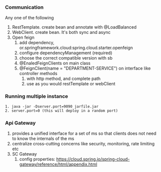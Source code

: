 ### Communication
Any one of the following
1. RestTemplate. create bean and annotate with @LoadBalanced
2. WebClient. create bean. It's both sync and async
3. Open feign
   1. add dependency, or.springframework.cloud:spring.cloud.starter.openfeign
   2. configure dependencyManagement (required)
   3. choose the correct compatible version with sb
   4. @EnaledFeignClients on main class
   5. @FeignClient(name = "DEPARTMENT-SERVICE") on interface like controller methods
      1. with http method, and complete path
      2. use as you would restTemplate or webClient

### Running multiple instance
    1. java -jar -Dserver.port=9090 jarfile.jar
    2. server.port=0 (this will deploy in a random port)

### Api Gateway
1. provides a unified interface for a set of ms so that clients does not need to know the internals of the ms
2. centralize cross-cutting concerns like security, monitoring, rate limiting etc
3. SC Gateway 
   1. config properties: https://cloud.spring.io/spring-cloud-gateway/reference/html/appendix.html